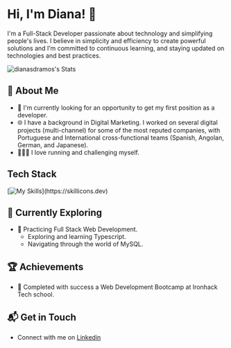 # Hi, I'm Diana! 👋

I'm a Full-Stack Developer passionate about technology and simplifying people's lives. I believe in simplicity and efficiency to create powerful solutions and I’m committed to continuous learning, and staying updated on technologies and best practices.

![dianasdramos's Stats](https://github-readme-stats.vercel.app/api?username=<username>&theme=vue-dark&show_icons=true&hide_border=true&count_private=true)

## 🚀 About Me

- 🔭 I'm currently looking for an opportunity to get my first position as a developer.
- 🌐 I have a background in Digital Marketing. I worked on several digital projects (multi-channel) for some of the most reputed companies, with Portuguese and International cross-functional teams (Spanish, Angolan, German, and Japanese).
- 🏃🏻‍♀️ I love running and challenging myself.


## Tech Stack
[![My Skills](https://skillicons.dev/icons?i=js,html,css,js,react,nodejs,express,mongodb,postman,sass,tailwind,bootstrap,vite,npm,git,vscode,github,)](https://skillicons.dev)

## 🌱 Currently Exploring

- 🚀 Practicing Full Stack Web Development.
  - Exploring and learning Typescript.
  - Navigating through the world of MySQL.

 ## 🏆 Achievements

- 🌟 Completed with success a Web Development Bootcamp at Ironhack Tech school.


## 📬 Get in Touch

- Connect with me on [Linkedin](https://twitter.com/introvertedbot)
